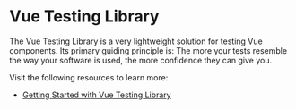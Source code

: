 # Vue Testing Library

The Vue Testing Library is a very lightweight solution for testing Vue components. Its primary guiding principle is: The more your tests resemble the way your software is used, the more confidence they can give you.

Visit the following resources to learn more:

- [Getting Started with Vue Testing Library](https://testing-library.com/docs/vue-testing-library/intro/)
